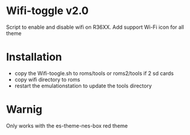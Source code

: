 # Wifi-toggle v2.0
Script to enable and disable wifi on R36XX. 
Add support Wi-Fi icon for all theme

# Installation
- copy the Wifi-toogle.sh to roms/tools or roms2/tools if 2 sd cards
- copy wifi directory to roms
- restart the emulationstation to update the tools directory

# Warnig
Only works with the es-theme-nes-box red theme
